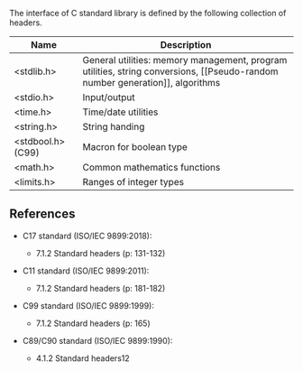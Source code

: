 The interface of C standard library is defined by the following collection of headers.

Name | Description
--- | ---
<stdlib.h> | General utilities: memory management, program utilities, string conversions, [[Pseudo-random number generation]], algorithms
<stdio.h> | Input/output
<time.h> | Time/date utilities
<string.h> | String handing
<stdbool.h> (C99) | Macron for boolean type
<math.h> | Common mathematics functions
<limits.h> | Ranges of integer types

## References
-   C17 standard (ISO/IEC 9899:2018):
	-  7.1.2 Standard headers (p: 131-132)

-   C11 standard (ISO/IEC 9899:2011):
	-   7.1.2 Standard headers (p: 181-182)

-   C99 standard (ISO/IEC 9899:1999):
	-   7.1.2 Standard headers (p: 165)

-   C89/C90 standard (ISO/IEC 9899:1990):
	-   4.1.2 Standard headers12